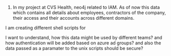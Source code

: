 1. In my project at CVS Health, neo4j related to IAM. As of now this data which contains all details about employees, contractors of the company, their access and their accounts across different domains.

I am creating different shell scripts for 

I want to understand, how this data might be used by different teams?
and how authentication will be added based on azure ad groups? and also the data passed as a paramater to the unix scripts should be secure?

